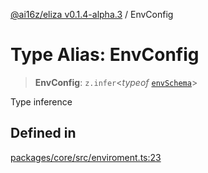 [@ai16z/eliza v0.1.4-alpha.3](../index.md) / EnvConfig

# Type Alias: EnvConfig

> **EnvConfig**: `z.infer`\<*typeof* [`envSchema`](../variables/envSchema.md)\>

Type inference

## Defined in

[packages/core/src/enviroment.ts:23](https://github.com/ai16z/eliza/blob/main/packages/core/src/enviroment.ts#L23)
